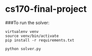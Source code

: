cs170-final-project
===================

###To run the solver:

    virtualenv venv
    source venv/bin/activate
    pip install -r requirements.txt
    
    python solver.py

